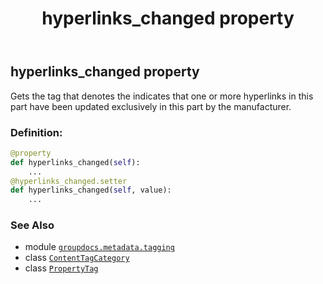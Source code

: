 ﻿---
title: hyperlinks_changed property
second_title: GroupDocs.Metadata for Python via .NET API References
description: 
type: docs
url: /python-net/groupdocs.metadata.tagging/contenttagcategory/hyperlinks_changed/
is_root: false
weight: 80
---

## hyperlinks_changed property


Gets the tag that denotes the indicates that one or more hyperlinks in this part have been updated exclusively in this part by the manufacturer.
### Definition:
```python
@property
def hyperlinks_changed(self):
    ...
@hyperlinks_changed.setter
def hyperlinks_changed(self, value):
    ...
```

### See Also
* module [`groupdocs.metadata.tagging`](../../)
* class [`ContentTagCategory`](/metadata/python-net/groupdocs.metadata.tagging/contenttagcategory)
* class [`PropertyTag`](/metadata/python-net/groupdocs.metadata.tagging/propertytag)

